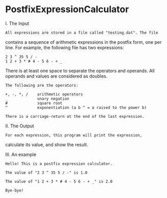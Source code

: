 # PostfixExpressionCalculator
I. The Input

    All expressions are stored in a file called "testing.dat". The file 
contains a sequence of arithmetic expressions in the postfix form, 
one per line. For example, the following file has two expressions:

    2 3 ^ 35 5 / -
    1 2 + 3 * # 4 - 5 6 - + _

There is at least one space to separate the operators and operands.
All operands and values are considered as doubles. 

    The following are the operators:

    +, -, *, /    arithmetic operators
    _             unary negation
    #             square root
    ^             exponentiation (a b ^ = a raised to the power b)

    There is a carriage-return at the end of the last expression.

II. The Output

    For each expression, this program will print the expression,
calculate its value, and show the result.

III. An example

    Hello! This is a postfix expression calculator.

    The value of "2 3 ^ 35 5 / -" is 1.0

    The value of "1 2 + 3 * # 4 - 5 6 - + _" is 2.0

    Bye-bye!
